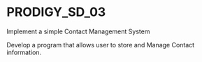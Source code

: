 # PRODIGY_SD_03
Implement a simple Contact Management System

Develop a program that allows user to store and Manage Contact information.
